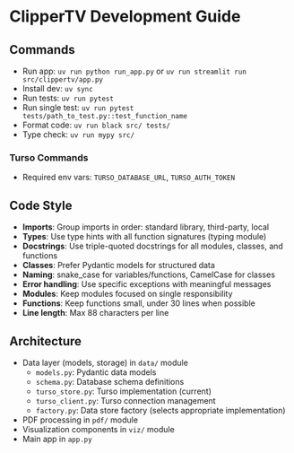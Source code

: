 # ClipperTV Development Guide

## Commands
- Run app: `uv run python run_app.py` or `uv run streamlit run src/clippertv/app.py`
- Install dev: `uv sync`
- Run tests: `uv run pytest`
- Run single test: `uv run pytest tests/path_to_test.py::test_function_name`
- Format code: `uv run black src/ tests/`
- Type check: `uv run mypy src/`

### Turso Commands
- Required env vars: `TURSO_DATABASE_URL`, `TURSO_AUTH_TOKEN`

## Code Style
- **Imports**: Group imports in order: standard library, third-party, local
- **Types**: Use type hints with all function signatures (typing module)
- **Docstrings**: Use triple-quoted docstrings for all modules, classes, and functions
- **Classes**: Prefer Pydantic models for structured data
- **Naming**: snake_case for variables/functions, CamelCase for classes
- **Error handling**: Use specific exceptions with meaningful messages
- **Modules**: Keep modules focused on single responsibility
- **Functions**: Keep functions small, under 30 lines when possible
- **Line length**: Max 88 characters per line

## Architecture
- Data layer (models, storage) in `data/` module
  - `models.py`: Pydantic data models
  - `schema.py`: Database schema definitions
  - `turso_store.py`: Turso implementation (current)
  - `turso_client.py`: Turso connection management
  - `factory.py`: Data store factory (selects appropriate implementation)
- PDF processing in `pdf/` module
- Visualization components in `viz/` module
- Main app in `app.py`
